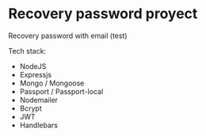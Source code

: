 # Recovery password proyect
Recovery password with email (test)

Tech stack:
 - NodeJS
 - Expressjs
 - Mongo / Mongoose
 - Passport / Passport-local
 - Nodemailer
 - Bcrypt
 - JWT
 - Handlebars

